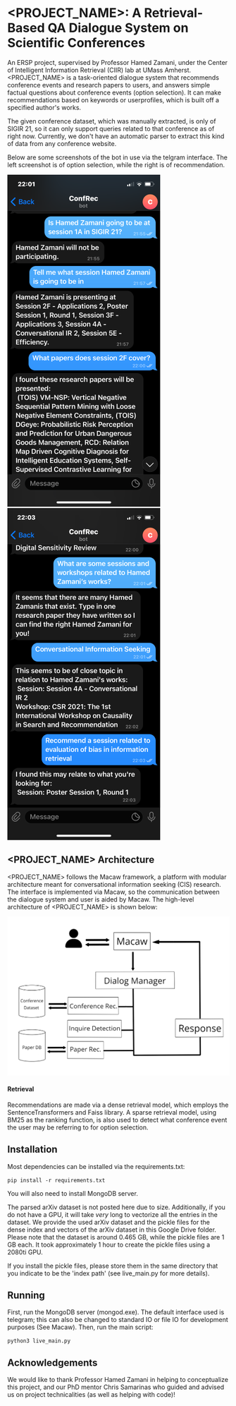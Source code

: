 # <PROJECT_NAME>: A Retrieval-Based QA Dialogue System on Scientific Conferences
An ERSP project, supervised by Professor Hamed Zamani, under the Center of Intelligent Information Retrieval (CIIR) lab at UMass Amherst. <PROJECT_NAME> is a task-oriented dialogue system that recommends conference events and research papers to users, and answers simple factual questions about conference events (option selection). It can make recommendations based on keywords or userprofiles, which is built off a specified author's works.

The given conference dataset, which was manually extracted, is only of SIGIR 21, so it can only support queries related to that conference as of right now. Currently, we don't have an automatic parser to extract this kind of data from any conference website.

Below are some screenshots of the bot in use via the telgram interface. The left screenshot is of option selection, while the right is of recommendation.

![Screenshots of <PROJECT_NAME> in use](example-2.PNG)
![Screenshots of <PROJECT_NAME> in use](example-1.PNG)

## <PROJECT_NAME> Architecture
<PROJECT_NAME> follows the Macaw framework, a platform with modular architecture meant for conversational information seeking (CIS) research. The interface is implemented via Macaw, so the communication between the dialogue system and user is aided by Macaw. The high-level architecture of <PROJECT_NAME> is shown below:

![The high-level architecture of <PROJECT_NAME>](project-name-arch.png)

#### Retrieval
Recommendations are made via a dense retrieval model, which employs the SentenceTransformers and Faiss library. A sparse retrieval model, using BM25 as the ranking function, is also used to detect what conference event the user may be referring to for option selection.

## Installation
Most dependencies can be installed via the requirements.txt:
```
pip install -r requirements.txt
```

You will also need to install MongoDB server.

The parsed arXiv dataset is not posted here due to size. Additionally, if you do not have a GPU, it will take *very* long to vectorize all the entries in the dataset. We provide the used arXiv dataset and the pickle files for the dense index and vectors of the arXiv dataset in this Google Drive folder. Please note that the dataset is around 0.465 GB, while the pickle files are 1 GB each. It took approximately 1 hour to create the pickle files using a 2080ti GPU.

If you install the pickle files, please store them in the same directory that you indicate to be the 'index path' (see live_main.py for more details).

## Running
First, run the MongoDB server (mongod.exe). The default interface used is telegram; this can also be changed to standard IO or file IO for development purposes (See Macaw). Then, run the main script:
```
python3 live_main.py
```

## Acknowledgements
We would like to thank Professor Hamed Zamani in helping to conceptualize this project, and our PhD mentor Chris Samarinas who guided and advised us on project technicalities (as well as helping with code)!
